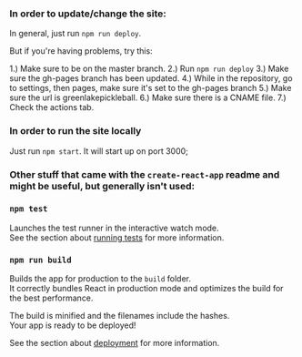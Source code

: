 ### In order to update/change the site:

In general, just run `npm run deploy`.

But if you're having problems, try this:

1.)  Make sure to be on the master branch.
2.)  Run `npm run deploy`
3.)  Make sure the gh-pages branch has been updated.
4.)  While in the repository, go to settings, then pages, make sure it's set to the gh-pages branch
5.)  Make sure the url is greenlakepickleball.
6.)  Make sure there is a CNAME file.
7.)  Check the actions tab.

### In order to run the site locally

Just run `npm start`.  It will start up on port 3000;




### Other stuff that came with the `create-react-app` readme and might be useful, but generally isn't used:


### `npm test`

Launches the test runner in the interactive watch mode.\
See the section about [running tests](https://facebook.github.io/create-react-app/docs/running-tests) for more information.

### `npm run build`

Builds the app for production to the `build` folder.\
It correctly bundles React in production mode and optimizes the build for the best performance.

The build is minified and the filenames include the hashes.\
Your app is ready to be deployed!

See the section about [deployment](https://facebook.github.io/create-react-app/docs/deployment) for more information.
